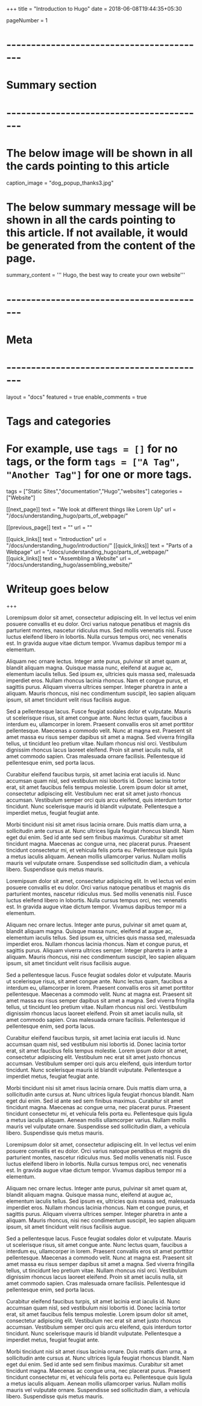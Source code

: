 +++
title = "Introduction to Hugo"
date = 2018-06-08T19:44:35+05:30

pageNumber = 1
# -----------------------------------------
# Summary section
# -----------------------------------------
# The below image will be shown in all the cards pointing to this article
caption_image = "dog_popup_thanks3.jpg"
# The below summary message will be shown in all the cards pointing to this article. If not available, it would be generated from the content of the page.
summary_content = '''
Hugo, the best way to create your own website'''
# -----------------------------------------
# Meta
# -----------------------------------------
layout = "docs"
featured = true
enable_comments = true

# Tags and categories
# For example, use `tags = []` for no tags, or the form `tags = ["A Tag", "Another Tag"]` for one or more tags.
tags = ["Static Sites","documentation","Hugo","websites"]
categories = ["Website"]

[[next_page]]
text = "We look at different things like Lorem Up"
url = "/docs/understanding_hugo/parts_of_webpage/"

[[previous_page]]
text = ""
url = ""

[[quick_links]]
text = "Introduction"
url = "/docs/understanding_hugo/introduction/"
[[quick_links]]
text = "Parts of a Webpage"
url = "/docs/understanding_hugo/parts_of_webpage/"
[[quick_links]]
text = "Assembling a Website"
url = "/docs/understanding_hugo/assembling_website/"


# Writeup goes below
+++


Loremipsum dolor sit amet, consectetur adipiscing elit. In vel lectus vel enim posuere convallis et eu dolor. Orci varius natoque penatibus et magnis dis parturient montes, nascetur ridiculus mus. Sed mollis venenatis nisl. Fusce luctus eleifend libero in lobortis. Nulla cursus tempus orci, nec venenatis est. In gravida augue vitae dictum tempor. Vivamus dapibus tempor mi a elementum.

Aliquam nec ornare lectus. Integer ante purus, pulvinar sit amet quam at, blandit aliquam magna. Quisque massa nunc, eleifend at augue ac, elementum iaculis tellus. Sed ipsum ex, ultricies quis massa sed, malesuada imperdiet eros. Nullam rhoncus lacinia rhoncus. Nam et congue purus, et sagittis purus. Aliquam viverra ultrices semper. Integer pharetra in ante a aliquam. Mauris rhoncus, nisi nec condimentum suscipit, leo sapien aliquam ipsum, sit amet tincidunt velit risus facilisis augue.

Sed a pellentesque lacus. Fusce feugiat sodales dolor et vulputate. Mauris ut scelerisque risus, sit amet congue ante. Nunc lectus quam, faucibus a interdum eu, ullamcorper in lorem. Praesent convallis eros sit amet porttitor pellentesque. Maecenas a commodo velit. Nunc at magna est. Praesent sit amet massa eu risus semper dapibus sit amet a magna. Sed viverra fringilla tellus, ut tincidunt leo pretium vitae. Nullam rhoncus nisl orci. Vestibulum dignissim rhoncus lacus laoreet eleifend. Proin sit amet iaculis nulla, sit amet commodo sapien. Cras malesuada ornare facilisis. Pellentesque id pellentesque enim, sed porta lacus.

Curabitur eleifend faucibus turpis, sit amet lacinia erat iaculis id. Nunc accumsan quam nisl, sed vestibulum nisi lobortis id. Donec lacinia tortor erat, sit amet faucibus felis tempus molestie. Lorem ipsum dolor sit amet, consectetur adipiscing elit. Vestibulum nec erat sit amet justo rhoncus accumsan. Vestibulum semper orci quis arcu eleifend, quis interdum tortor tincidunt. Nunc scelerisque mauris id blandit vulputate. Pellentesque a imperdiet metus, feugiat feugiat ante.

Morbi tincidunt nisi sit amet risus lacinia ornare. Duis mattis diam urna, a sollicitudin ante cursus at. Nunc ultrices ligula feugiat rhoncus blandit. Nam eget dui enim. Sed id ante sed sem finibus maximus. Curabitur sit amet tincidunt magna. Maecenas ac congue urna, nec placerat purus. Praesent tincidunt consectetur mi, et vehicula felis porta eu. Pellentesque quis ligula a metus iaculis aliquam. Aenean mollis ullamcorper varius. Nullam mollis mauris vel vulputate ornare. Suspendisse sed sollicitudin diam, a vehicula libero. Suspendisse quis metus mauris.


Loremipsum dolor sit amet, consectetur adipiscing elit. In vel lectus vel enim posuere convallis et eu dolor. Orci varius natoque penatibus et magnis dis parturient montes, nascetur ridiculus mus. Sed mollis venenatis nisl. Fusce luctus eleifend libero in lobortis. Nulla cursus tempus orci, nec venenatis est. In gravida augue vitae dictum tempor. Vivamus dapibus tempor mi a elementum.

Aliquam nec ornare lectus. Integer ante purus, pulvinar sit amet quam at, blandit aliquam magna. Quisque massa nunc, eleifend at augue ac, elementum iaculis tellus. Sed ipsum ex, ultricies quis massa sed, malesuada imperdiet eros. Nullam rhoncus lacinia rhoncus. Nam et congue purus, et sagittis purus. Aliquam viverra ultrices semper. Integer pharetra in ante a aliquam. Mauris rhoncus, nisi nec condimentum suscipit, leo sapien aliquam ipsum, sit amet tincidunt velit risus facilisis augue.

Sed a pellentesque lacus. Fusce feugiat sodales dolor et vulputate. Mauris ut scelerisque risus, sit amet congue ante. Nunc lectus quam, faucibus a interdum eu, ullamcorper in lorem. Praesent convallis eros sit amet porttitor pellentesque. Maecenas a commodo velit. Nunc at magna est. Praesent sit amet massa eu risus semper dapibus sit amet a magna. Sed viverra fringilla tellus, ut tincidunt leo pretium vitae. Nullam rhoncus nisl orci. Vestibulum dignissim rhoncus lacus laoreet eleifend. Proin sit amet iaculis nulla, sit amet commodo sapien. Cras malesuada ornare facilisis. Pellentesque id pellentesque enim, sed porta lacus.

Curabitur eleifend faucibus turpis, sit amet lacinia erat iaculis id. Nunc accumsan quam nisl, sed vestibulum nisi lobortis id. Donec lacinia tortor erat, sit amet faucibus felis tempus molestie. Lorem ipsum dolor sit amet, consectetur adipiscing elit. Vestibulum nec erat sit amet justo rhoncus accumsan. Vestibulum semper orci quis arcu eleifend, quis interdum tortor tincidunt. Nunc scelerisque mauris id blandit vulputate. Pellentesque a imperdiet metus, feugiat feugiat ante.

Morbi tincidunt nisi sit amet risus lacinia ornare. Duis mattis diam urna, a sollicitudin ante cursus at. Nunc ultrices ligula feugiat rhoncus blandit. Nam eget dui enim. Sed id ante sed sem finibus maximus. Curabitur sit amet tincidunt magna. Maecenas ac congue urna, nec placerat purus. Praesent tincidunt consectetur mi, et vehicula felis porta eu. Pellentesque quis ligula a metus iaculis aliquam. Aenean mollis ullamcorper varius. Nullam mollis mauris vel vulputate ornare. Suspendisse sed sollicitudin diam, a vehicula libero. Suspendisse quis metus mauris.


Loremipsum dolor sit amet, consectetur adipiscing elit. In vel lectus vel enim posuere convallis et eu dolor. Orci varius natoque penatibus et magnis dis parturient montes, nascetur ridiculus mus. Sed mollis venenatis nisl. Fusce luctus eleifend libero in lobortis. Nulla cursus tempus orci, nec venenatis est. In gravida augue vitae dictum tempor. Vivamus dapibus tempor mi a elementum.

Aliquam nec ornare lectus. Integer ante purus, pulvinar sit amet quam at, blandit aliquam magna. Quisque massa nunc, eleifend at augue ac, elementum iaculis tellus. Sed ipsum ex, ultricies quis massa sed, malesuada imperdiet eros. Nullam rhoncus lacinia rhoncus. Nam et congue purus, et sagittis purus. Aliquam viverra ultrices semper. Integer pharetra in ante a aliquam. Mauris rhoncus, nisi nec condimentum suscipit, leo sapien aliquam ipsum, sit amet tincidunt velit risus facilisis augue.

Sed a pellentesque lacus. Fusce feugiat sodales dolor et vulputate. Mauris ut scelerisque risus, sit amet congue ante. Nunc lectus quam, faucibus a interdum eu, ullamcorper in lorem. Praesent convallis eros sit amet porttitor pellentesque. Maecenas a commodo velit. Nunc at magna est. Praesent sit amet massa eu risus semper dapibus sit amet a magna. Sed viverra fringilla tellus, ut tincidunt leo pretium vitae. Nullam rhoncus nisl orci. Vestibulum dignissim rhoncus lacus laoreet eleifend. Proin sit amet iaculis nulla, sit amet commodo sapien. Cras malesuada ornare facilisis. Pellentesque id pellentesque enim, sed porta lacus.

Curabitur eleifend faucibus turpis, sit amet lacinia erat iaculis id. Nunc accumsan quam nisl, sed vestibulum nisi lobortis id. Donec lacinia tortor erat, sit amet faucibus felis tempus molestie. Lorem ipsum dolor sit amet, consectetur adipiscing elit. Vestibulum nec erat sit amet justo rhoncus accumsan. Vestibulum semper orci quis arcu eleifend, quis interdum tortor tincidunt. Nunc scelerisque mauris id blandit vulputate. Pellentesque a imperdiet metus, feugiat feugiat ante.

Morbi tincidunt nisi sit amet risus lacinia ornare. Duis mattis diam urna, a sollicitudin ante cursus at. Nunc ultrices ligula feugiat rhoncus blandit. Nam eget dui enim. Sed id ante sed sem finibus maximus. Curabitur sit amet tincidunt magna. Maecenas ac congue urna, nec placerat purus. Praesent tincidunt consectetur mi, et vehicula felis porta eu. Pellentesque quis ligula a metus iaculis aliquam. Aenean mollis ullamcorper varius. Nullam mollis mauris vel vulputate ornare. Suspendisse sed sollicitudin diam, a vehicula libero. Suspendisse quis metus mauris.
